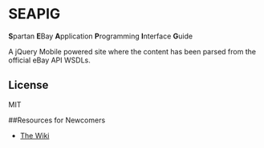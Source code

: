 # SEAPIG
**S**partan **E**Bay **A**pplication **P**rogramming **I**nterface **G**uide

A jQuery Mobile powered site where the content has been parsed from the official eBay API WSDLs.

## License
MIT

##Resources for Newcomers
  - [The Wiki](https://github.com/davidtsadler/seapig/wiki)
